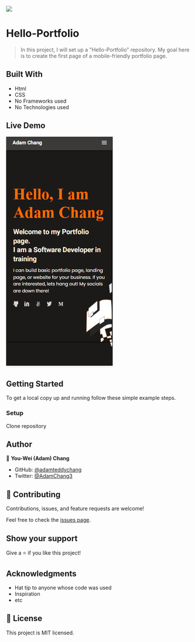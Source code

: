 ![](https://img.shields.io/badge/Microverse-blueviolet)
# Hello-Portfolio

> In this project, I will set up a "Hello-Portfolio" repository. 
My goal here is to create the first page of a mobile-friendly portfolio page. 

## Built With
- Html
- CSS
- No Frameworks used
- No Technologies used

## Live Demo
![screenshot](Images/Template_2_sample.PNG)

## Getting Started

To get a local copy up and running follow these simple example steps.

### Setup
Clone repository


## Author

👤 **You-Wei (Adam) Chang**

- GitHub: [@adamteddychang](https://github.com/adamteddychang)
- Twitter: [@AdamChang3](https://twitter.com/AdamChang3)


## 🤝 Contributing

Contributions, issues, and feature requests are welcome!

Feel free to check the [issues page](../../issues/).

## Show your support

Give a ⭐️ if you like this project!

## Acknowledgments

- Hat tip to anyone whose code was used
- Inspiration
- etc

## 📝 License

This project is MIT licensed.